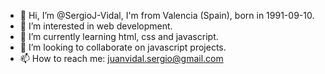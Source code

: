 - 👋 Hi, I’m @SergioJ-Vidal, I'm from Valencia (Spain), born in 1991-09-10.
- 👀 I’m interested in web development.
- 🌱 I’m currently learning html, css and javascript.
- 💞️ I’m looking to collaborate on javascript projects.
- 📫 How to reach me: juanvidal.sergio@gmail.com

<!---
SergioJ-Vidal/SergioJ-Vidal is a ✨ special ✨ repository because its `README.md` (this file) appears on your GitHub profile.
You can click the Preview link to take a look at your changes.
--->
